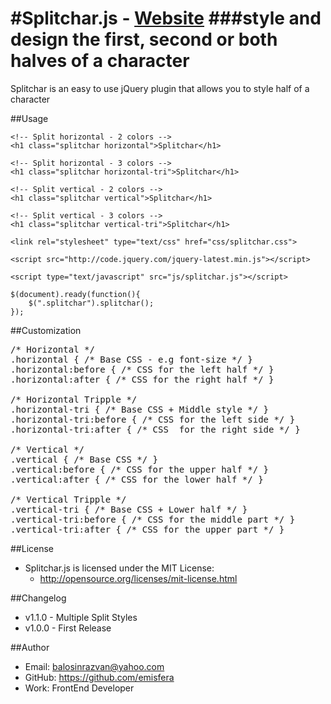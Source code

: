 #Splitchar.js - [Website](http://emisfera.github.io/Splitchar.js/)
###style and design the first, second or both halves of a character
=========

Splitchar is an easy to use jQuery plugin that allows you to style half of a character

##Usage
<pre class="language-markup"><code>&lt;!-- Split horizontal - 2 colors --&gt;
&lt;h1 class=&quot;splitchar horizontal&quot;&gt;Splitchar&lt;/h1&gt;</code></pre>
<pre class="language-markup"><code>&lt;!-- Split horizontal - 3 colors --&gt;
&lt;h1 class=&quot;splitchar horizontal-tri&quot;&gt;Splitchar&lt;/h1&gt;</code></pre>
<pre class="language-markup"><code>&lt;!-- Split vertical - 2 colors --&gt;
&lt;h1 class=&quot;splitchar vertical&quot;&gt;Splitchar&lt;/h1&gt;</code></pre>
<pre class="language-markup"><code>&lt;!-- Split vertical - 3 colors --&gt;
&lt;h1 class=&quot;splitchar vertical-tri&quot;&gt;Splitchar&lt;/h1&gt;</code></pre>
<pre class="language-markup"><code>&lt;link rel=&quot;stylesheet&quot; type=&quot;text/css&quot; href=&quot;css/splitchar.css&quot;&gt;</code></pre>
<pre class="language-markup"><code>&lt;script src=&quot;http://code.jquery.com/jquery-latest.min.js&quot;&gt;&lt;/script&gt;</code></pre>				
<pre class="language-markup"><code>&lt;script type=&quot;text/javascript&quot; src=&quot;js/splitchar.js&quot;&gt;&lt;/script&gt;</code></pre>
<pre class="language-javascript"><code>$(document).ready(function(){
    $(".splitchar").splitchar();
});</code></pre>

##Customization
<pre class="language-markup">/* Horizontal */
.horizontal { /* Base CSS - e.g font-size */ }
.horizontal:before { /* CSS for the left half */ }
.horizontal:after { /* CSS for the right half */ }

/* Horizontal Tripple */
.horizontal-tri { /* Base CSS + Middle style */ }
.horizontal-tri:before { /* CSS for the left side */ }
.horizontal-tri:after { /* CSS  for the right side */ }

/* Vertical */
.vertical { /* Base CSS */ }
.vertical:before { /* CSS for the upper half */ }
.vertical:after { /* CSS for the lower half */ }

/* Vertical Tripple */
.vertical-tri { /* Base CSS + Lower half */ }
.vertical-tri:before { /* CSS for the middle part */ }
.vertical-tri:after { /* CSS for the upper part */ }</pre>

##License
- Splitchar.js is licensed under the MIT License:
  - http://opensource.org/licenses/mit-license.html

##Changelog
- v1.1.0 - Multiple Split Styles
- v1.0.0 - First Release

##Author
- Email: balosinrazvan@yahoo.com
- GitHub: https://github.com/emisfera
- Work: FrontEnd Developer

